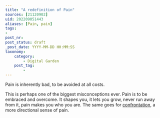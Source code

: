 ```yaml
---
title: "A redefinition of Pain"
sources: [21120902]
uid: 202209051443
aliases: [Pain, pain]
tags:
-
post_nr:
post_status: draft
_post_date: YYYY-MM-DD HH:MM:SS
taxonomy:
    category:
        - Digital Garden
    post_tag:
        -
---
```


Pain is inherently bad, to be avoided at all costs.

This is perhaps one of the biggest misconceptions ever. Pain is to be embraced and overcome. It shapes you, it lets you grow, never run away from it, pain makes you who you are. The same goes for [confrontation](./the-power-of-confrontation.md), a more directional sense of pain.